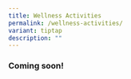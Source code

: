 ```yaml
---
title: Wellness Activities
permalink: /wellness-activities/
variant: tiptap
description: ""
---
```

<h3>Coming soon!</h3>
<p></p>